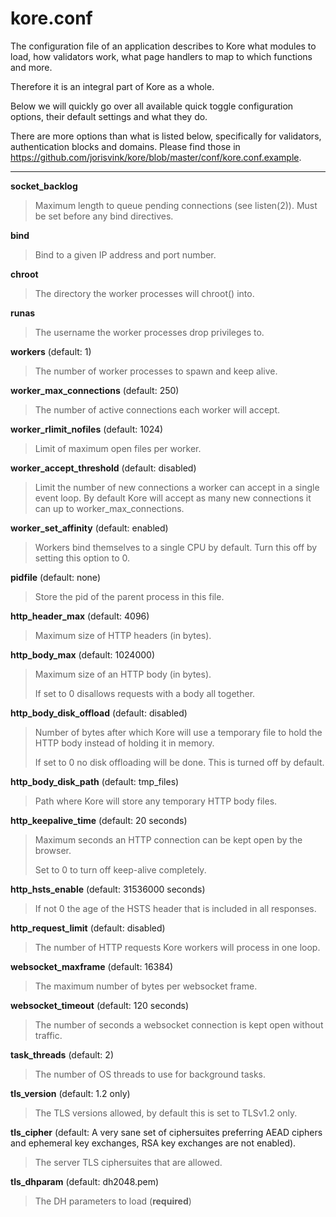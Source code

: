 # kore.conf

The configuration file of an application describes to Kore what modules to load, how validators work, what page handlers to map to which functions and more.

Therefore it is an integral part of Kore as a whole.

Below we will quickly go over all available quick toggle configuration options, their default settings and what they do.

There are more options than what is listed below, specifically for validators, authentication blocks and domains. Please find those in https://github.com/jorisvink/kore/blob/master/conf/kore.conf.example.

---

**socket_backlog**
> Maximum length to queue pending connections (see listen(2)). Must be set before any bind directives.

**bind**
> Bind to a given IP address and port number.

**chroot**
> The directory the worker processes will chroot() into.

**runas**
> The username the worker processes drop privileges to.

**workers** (default: 1)
> The number of worker processes to spawn and keep alive.

**worker_max_connections** (default: 250)
> The number of active connections each worker will accept.

**worker_rlimit_nofiles** (default: 1024)
> Limit of maximum open files per worker.

**worker_accept_threshold** (default: disabled)
> Limit the number of new connections a worker can accept in a single event loop.
By default Kore will accept as many new connections it can up to worker_max_connections.

**worker_set_affinity** (default: enabled)
> Workers bind themselves to a single CPU by default. Turn this off by setting this option to 0.

**pidfile** (default: none)
> Store the pid of the parent process in this file.

**http_header_max** (default: 4096)
> Maximum size of HTTP headers (in bytes).

**http_body_max** (default: 1024000)
> Maximum size of an HTTP body (in bytes).
> 
> If set to 0 disallows requests with a body all together.

**http_body_disk_offload** (default: disabled)
> Number of bytes after which Kore will use a temporary file to hold the HTTP body instead of holding it in memory.
> 
> If set to 0 no disk offloading will be done. This is turned off by default.

**http_body_disk_path** (default: tmp_files)
> Path where Kore will store any temporary HTTP body files.

**http_keepalive_time** (default: 20 seconds)
> Maximum seconds an HTTP connection can be kept open by the browser.
> 
> Set to 0 to turn off keep-alive completely.

**http_hsts_enable** (default: 31536000 seconds)
> If not 0 the age of the HSTS header that is included in all responses.

**http_request_limit** (default: disabled)
> The number of HTTP requests Kore workers will process in one loop.

**websocket_maxframe** (default: 16384)
> The maximum number of bytes per websocket frame.

**websocket_timeout** (default: 120 seconds)
> The number of seconds a websocket connection is kept open without traffic.

**task_threads** (default: 2)
> The number of OS threads to use for background tasks.

**tls_version** (default: 1.2 only)
> The TLS versions allowed, by default this is set to TLSv1.2 only.

**tls_cipher** (default: A very sane set of ciphersuites preferring AEAD ciphers and ephemeral key exchanges, RSA key exchanges are not enabled).
> The server TLS ciphersuites that are allowed.

**tls_dhparam** (default: dh2048.pem)
> The DH parameters to load (**required**)

